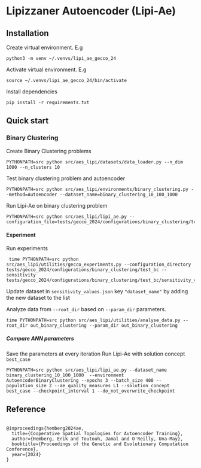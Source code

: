 # Lipizzaner Autoencoder (Lipi-Ae)

## Installation

Create virtual environment. E.g
```
python3 -m venv ~/.venvs/lipi_ae_gecco_24
```

Activate virtual environment. E.g
```
source ~/.venvs/lipi_ae_gecco_24/bin/activate
```

Install dependencies
```
pip install -r requirements.txt
```

## Quick start

### Binary Clustering

Create Binary Clustering problems
```
PYTHONPATH=src python src/aes_lipi/datasets/data_loader.py --n_dim 1000 --n_clusters 10
```

Test binary clustering problem and autoencoder
```
PYTHONPATH=src python src/aes_lipi/environments/binary_clustering.py --method=Autoencoder --dataset_name=binary_clustering_10_100_1000
```

Run Lipi-Ae on binary clustering problem
```
PYTHONPATH=src python src/aes_lipi/lipi_ae.py --configuration_file=tests/gecco_2024/configurations/binary_clustering/test_bc/binary_clustering_epoch_node_demo_lipi_ae.json
```

#### Experiment

Run experiments
```
 time PYTHONPATH=src python src/aes_lipi/utilities/gecco_experiments.py --configuration_directory tests/gecco_2024/configurations/binary_clustering/test_bc --sensitivity tests/gecco_2024/configurations/binary_clustering/test_bc/sensitivity_values.json
```

Update dataset in `sensitivity_values.json` key `"dataset_name"` by adding the new dataset to the list

Analyze data from `--root_dir` based on `--param_dir` parameters.
```
time PYTHONPATH=src python src/aes_lipi/utilities/analyse_data.py --root_dir out_binary_clustering --param_dir out_binary_clustering 
```

##### Compare ANN parameters

Save the parameters at every iteration
Run Lipi-Ae with solution concept `best_case`
```
PYTHONPATH=src python src/aes_lipi/lipi_ae.py --dataset_name binary_clustering_10_100_1000  --environment AutoencoderBinaryClustering --epochs 3 --batch_size 400 --population_size 2 --ae_quality_measures L1 --solution_concept best_case --checkpoint_interval 1 --do_not_overwrite_checkpoint
```
## Reference

```

@inproceedings{hemberg2024ae,
  title={Cooperative Spatial Topologies for Autoencoder Training},
  author={Hemberg, Erik and Toutouh, Jamal and O'Reilly, Una-May},
  booktitle={Proceedings of the Genetic and Evolutionary Computation Conference},
  year={2024}
}
```
